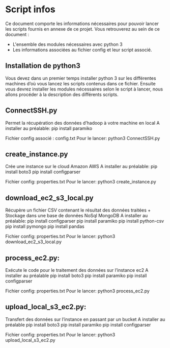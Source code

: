 # Script infos
Ce document comporte les informations nécessaires pour pouvoir lancer les scripts fournis en annexe de ce projet.
Vous retrouverez au sein de ce document :
- L'ensemble des modules nécessaires avec python 3
- Les informations associées au fichier config et leur script associé.

## Installation de python3
Vous devez dans un premier temps installer python 3 sur les différentes machines d’où vous lancez les scripts contenus dans ce fichier.
Ensuite vous devrez installer les modules nécessaires selon le script à lancer, nous allons procéder à la description des différents scripts.

## ConnectSSH.py
Permet la récupération des données d’hadoop à votre machine en local
A installer au préalable:
pip install paramiko

Fichier config associé : config.txt
Pour le lancer: python3 ConnectSSH.py

## create_instance.py
Crée une instance sur le cloud Amazon AWS
A installer au préalable:
pip install boto3 
pip install configparser

Fichier config: properties.txt 
Pour le lancer: python3 create_instance.py

## download_ec2_s3_local.py
Récupère un fichier CSV contenant le résultat des données traitées + Stockage dans une base de données NoSql MongoDB
A installer au préalable:
pip install configparser
pip install paramiko
pip install python-csv
pip install pymongo
pip install pandas

Fichier config: properties.txt 
Pour le lancer: python3 download_ec2_s3_local.py

## process_ec2.py:
Exécute le code pour le traitement des données sur l’instance ec2
A installer au préalable
pip install boto3 
pip install paramiko
pip install configparser

Fichier config: properties.txt 
Pour le lancer: python3 process_ec2.py

## upload_local_s3_ec2.py:
Transfert des données sur l’instance en passant par un bucket
A installer au préalable
pip install boto3 
pip install paramiko
pip install configparser

Fichier config: properties.txt 
Pour le lancer: python3 upload_local_s3_ec2.py
